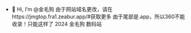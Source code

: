 - 👋 Hi, I’m @金毛狗
由于网站域名更改，请在https://jmgtop.fra1.zeabur.app/#获取更多
由于尾部是.app，所以360不能收录！只能这样了
2024 金毛狗 数码站
